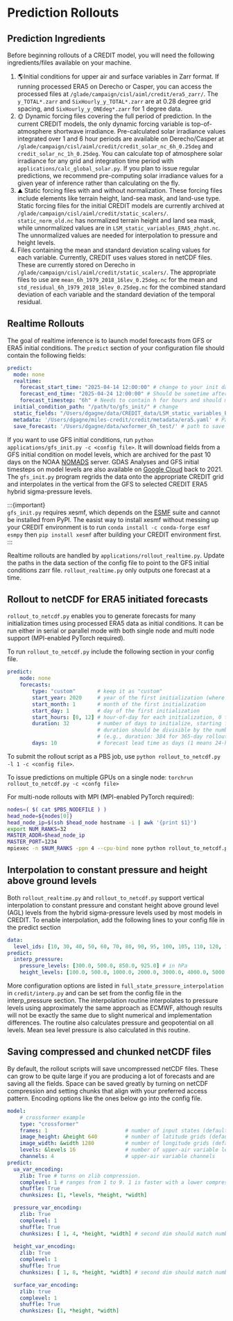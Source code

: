 # Prediction Rollouts

## Prediction Ingredients
Before beginning rollouts of a CREDIT model, you will need the following ingredients/files 
available on your machine.
1. 🌎Initial conditions for upper air and surface variables in Zarr format. If running processed ERA5 
on Derecho or Casper, you can access the processed files at 
`/glade/campaign/cisl/aiml/credit/era5_zarr/`. The `y_TOTAL*.zarr` and `SixHourly_y_TOTAL*.zarr` 
are at 0.28 degree grid spacing, and `SixHourly_y_ONEdeg*.zarr` for 1 degree data.
2. 🌞 Dynamic forcing files covering the full period of prediction. In the current CREDIT models, the 
only dynamic forcing variable is top-of-atmosphere shortwave irradiance. Pre-calculated solar 
irradiance values integrated over 1 and 6 hour periods are available on Derecho/Casper at 
`/glade/campaign/cisl/aiml/credit/credit_solar_nc_6h_0.25deg` and `credit_solar_nc_1h_0.25deg`. You
can calculate top of atmosphere solar irradiance for any grid and integration time period with
`applications/calc_global_solar.py`. If you plan to issue regular predictions, we recommend
pre-computing solar irradiance values for a given year of inference rather than calculating on the fly.
3. ⛰️ Static forcing files with and without normalization. These forcing files include elements like
terrain height, land-sea mask, and land-use type. Static forcing files for the initial CREDIT models
are currently archived at `/glade/campaign/cisl/aiml/credit/static_scalers/`. `static_norm_old.nc` has normalized
terrain height and land sea mask, while unnormalized values are in `LSM_static_variables_ERA5_zhght.nc`.
The unnormalized values are needed for interpolation to pressure and height levels.
4. Files containing the mean and standard deviation scaling values for each variable. Currently,
CREDIT uses values stored in netCDF files. These are currently stored on Derecho in
`/glade/campaign/cisl/aiml/credit/static_scalers/`. The appropriate files to use are `mean_6h_1979_2018_16lev_0.25deg.nc`
for the mean and `std_residual_6h_1979_2018_16lev_0.25deg.nc` for the combined standard deviation of
each variable and the standard deviation of the temporal residual.

## Realtime Rollouts
The goal of realtime inference is to launch model forecasts from GFS or ERA5 initial conditions.
The `predict` section of your configuration file should contain the following fields:
```yaml
predict:
  mode: none
  realtime:
    forecast_start_time: "2025-04-14 12:00:00" # change to your init date
    forecast_end_time: "2025-04-24 12:00:00" # Should be sometime after init date
    forecast_timestep: "6h" # Needs to contain h for hours and should match 1 or 6 hour model.
  initial_condition_path: "/path/to/gfs_init/" # change 
  static_fields: "/Users/dgagne/data/CREDIT_data/LSM_static_variables_ERA5_zhght.nc" # Static forcing file.
  metadata: '/Users/dgagne/miles-credit/credit/metadata/era5.yaml' # Path to metadata for output
  save_forecast: '/Users/dgagne/data/wxformer_6h_test/' # path to save forecast data
```
If you want to use GFS initial conditions, run `python applications/gfs_init.py -c <config file>`.
It will download fields from a GFS initial condition on model levels, which are archived for the past 10 days
on the NOAA [NOMADS](https://nomads.ncep.noaa.gov/pub/data/nccf/com/gfs/prod/) server. GDAS Analyses and
GFS initial timesteps on model levels are also available on 
[Google Cloud](https://console.cloud.google.com/marketplace/product/noaa-public/gfs) back to 2021.
The `gfs_init.py` program regrids the data onto the appropriate CREDIT grid and interpolates in
the vertical from the GFS to selected CREDIT ERA5 hybrid sigma-pressure levels. 

:::{important}                                                                          
`gfs_init.py` requires xesmf, which depends on the [ESMF](https://github.com/esmf-org/esmf) suite 
and cannot be installed from PyPI. The easist way to install xesmf without messing up your CREDIT
environment is to run `conda install -c conda-forge esmf esmpy` then `pip install xesmf` after building
your CREDIT environment first. 
:::

Realtime rollouts are handled by `applications/rollout_realtime.py`. Update the paths in the 
data section of the config file to point to the GFS initial conditions zarr file. `rollout_realtime.py`
only outputs one forecast at a time.

## Rollout to netCDF for ERA5 initiated forecasts
`rollout_to_netcdf.py` enables you to generate forecasts for many initialization times using 
processed ERA5 data as initial conditions. It can be run either in serial or parallel mode with
both single node and multi node support (MPI-enabled PyTorch required). 

To run `rollout_to_netcdf.py` include the following section in your config file.

```yaml
predict:
    mode: none
    forecasts:
        type: "custom"       # keep it as "custom"
        start_year: 2020     # year of the first initialization (where rollout will start)
        start_month: 1       # month of the first initialization
        start_day: 1         # day of the first initialization
        start_hours: [0, 12] # hour-of-day for each initialization, 0 for 00Z, 12 for 12Z
        duration: 32         # number of days to initialize, starting from the (year, mon, day) above
                             # duration should be divisible by the number of GPUs
                             # (e.g., duration: 384 for 365-day rollout using 32 GPUs)
        days: 10             # forecast lead time as days (1 means 24-hour forecast)
```

To submit the rollout script as a PBS job, use `python rollout_to_netcdf.py -l 1 -c <config file>`.

To issue predictions on multiple GPUs on a single node:
`torchrun rollout_to_netcdf.py -c <confg file>`

For multi-node rollouts with MPI (MPI-enabled PyTorch required):
```bash
nodes=( $( cat $PBS_NODEFILE ) )
head_node=${nodes[0]}
head_node_ip=$(ssh $head_node hostname -i | awk '{print $1}')
export NUM_RANKS=32
MASTER_ADDR=$head_node_ip
MASTER_PORT=1234
mpiexec -n $NUM_RANKS -ppn 4 --cpu-bind none python rollout_to_netcdf.py -c <config file>
```
## Interpolation to constant pressure and height above ground levels
Both `rollout_realtime.py` and `rollout_to_netcdf.py` support vertical interpolation to constant
pressure and constant height above ground level (AGL) levels from the hybrid sigma-pressure levels
used by most models in CREDIT. To enable interpolation, add the following lines to your config
file in the predict section

```yaml
data:
  level_ids: [10, 30, 40, 50, 60, 70, 80, 90, 95, 100, 105, 110, 120, 130, 136, 137]
predict:
  interp_pressure:
    pressure_levels: [300.0, 500.0, 850.0, 925.0] # in hPa
    height_levels: [100.0, 500.0, 1000.0, 2000.0, 3000.0, 4000.0, 5000.0, 6000.0] # in meters
```
More configuration options are listed in `full_state_pressure_interpolation` in `credit/interp.py`
and can be set from the config file in the interp_pressure section. The interpolation routine
interpolates to pressure levels using approximately the same approach as ECMWF, although results
will not be exactly the same due to slight numerical and implementation differences. The routine
also calculates pressure and geopotential on all levels. Mean sea level pressure is also calculated
in this routine. 

## Saving compressed and chunked netCDF files
By default, the rollout scripts will save uncompressed netCDF files. These can grow to be quite
large if you are producing a lot of forecasts and are saving all the fields. Space can be saved
greatly by turning on netCDF compression and setting chunks that align with your preferred access
pattern. Encoding options like the ones below go into the config file. 

```yaml
model:
    # crossformer example
    type: "crossformer"
    frames: 1                         # number of input states (default: 1)
    image_height: &height 640         # number of latitude grids (default: 640)
    image_width: &width 1280          # number of longitude grids (default: 1280)
    levels: &levels 16                # number of upper-air variable levels (default: 15)
    channels: 4                       # upper-air variable channels
predict:
  ua_var_encoding:
    zlib: True # turns on zlib compression.
    complevel: 1 # ranges from 1 to 9. 1 is faster with a lower compression ratio, 9 is slower.
    shuffle: True
    chunksizes: [1, *levels, *height, *width]

  pressure_var_encoding:
    zlib: True
    complevel: 1
    shuffle: True
    chunksizes: [ 1, 4, *height, *width] # second dim should match number of interp pres. levels
    
  height_var_encoding:
    zlib: True
    complevel: 1
    shuffle: True
    chunksizes: [ 1, 8, *height, *width] # second dim should match number of interp height levels

  surface_var_encoding:
    zlib: true
    complevel: 1
    shuffle: True
    chunksizes: [1, *height, *width]
```
